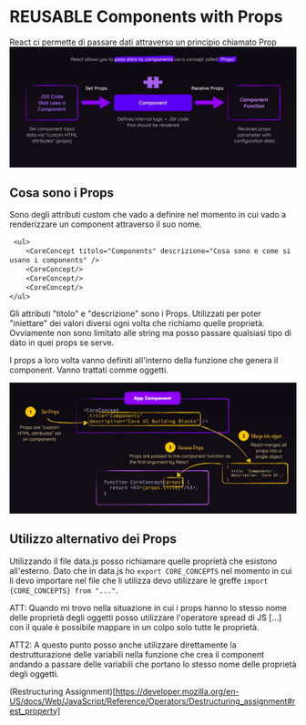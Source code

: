 # REUSABLE Components with Props
React ci permette di passare dati attraverso un principio chiamato Prop
![](schermate/schermata4.png?raw=true)

## Cosa sono i Props
Sono degli attributi custom che vado a definire nel momento in cui vado a renderizzare un component attraverso il suo nome.
```
 <ul>
    <CoreConcept titolo="Components" descrizione="Cosa sono e come si usano i components" />
    <CoreConcept/>
    <CoreConcept/>
    <CoreConcept/>
</ul>
```
Gli attributi "titolo" e "descrizione" sono i Props. Utilizzati per poter "iniettare" dei valori diversi ogni volta che richiamo quelle proprietà.
Ovviamente non sono limitato alle string ma posso passare qualsiasi tipo di dato in quei props se serve.

I props a loro volta vanno definiti all'interno della funzione che genera il component. Vanno trattati comme oggetti.

![](schermate/schermata5.png?raw=true)

## Utilizzo alternativo dei Props
Utilizzando il file data.js posso richiamare quelle proprietà che esistono all'esterno.
Dato che in data.js ho `export CORE_CONCEPTS` nel momento in cui li devo importare nel file che li utilizza devo utilizzare le greffe `import {CORE_CONCEPTS} from "..."`.

ATT: Quando mi trovo nella situazione in cui i props hanno lo stesso nome delle proprietà degli oggetti posso utilizzare l'operatore spread di JS  [...] con il quale è possibile mappare in un colpo solo tutte le proprietà.

ATT2: A questo punto posso anche utilizzare direttamente la destrutturazione delle variabili nella funzione che crea il component andando a passare delle variabili che portano lo stesso nome delle proprietà degli oggetti. 

(Restructuring Assignment)[https://developer.mozilla.org/en-US/docs/Web/JavaScript/Reference/Operators/Destructuring_assignment#rest_property]

